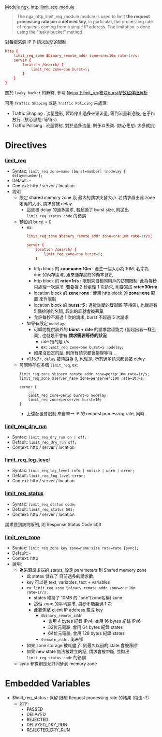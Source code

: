 [Module ngx_http_limit_req_module](http://nginx.org/en/docs/http/ngx_http_limit_req_module.html)

> The ngx_http_limit_req_module module is used to limit **the request processing rate per a defined key**, in particular, the processing rate of requests coming from a single IP address. The limitation is done using the “leaky bucket” method.

對每個來源 IP 作請求訪問的限制

```conf
http {
    limit_req_zone $binary_remote_addr zone=one:10m rate=1r/s;
    server {
        location /search/ {
            limit_req zone=one burst=5;
        }
    }
}
```

關於 `leaky bucket` 的解釋, 參考 [Nginx下limit_req模块burst参数超详细解析](https://blog.csdn.net/hellow__world/article/details/78658041)

可用 `Traffic Shaping` 或是 `Traffic Policing` 來處理:

- Traffic Shaping :  流量整形, 暫時停止過多來源流量, 等到流量疏通後, 在予以放行. (核心思想: 等待~)
- Traffic Policing : 流量管制, 對於過多流量, 則予以丟棄. (核心思想: 太多就扔)


# Directives

### [limit_req](http://nginx.org/en/docs/http/ngx_http_limit_req_module.html#limit_req)

- Syntax: `limit_req zone=name [burst=number] [nodelay | delay=number];`
- Default: -
- Context: http / server / location
- 說明
    - 設定 shared memory zone 及 最大的請求突發大小. 若請求超出此 zone 定義的大小, 請求會被 delay
        - 這些被 delay 的過多請求, 若超過了 burst size, 則拋出 `limit_req_status code` 的錯誤
    - 預設的 burst = 0
        - ex:
            ```conf
            limit_req_zone $binary_remote_addr zone=one:10m rate=1r/s;

            server {
                location /search/ {
                    limit_req zone=one burst=5;
                }
            ```
            - http block 的 **zone=one:10m** : 產生一個大小為 10M, 名字為 one 的內存區域, 用來儲存訪問的頻率資訊
            - http block 的 **rate=1r/s** : 限制來自相同用戶的訪問限制. 此為每秒只處理一次請求. 若要每 2 秒處理 1 次請求, 則要寫成 **rate=30r/m**
            - location block 的 **zone=one** : 使用 http block 的 **zone=one** 配置 來作限制
            - location block 的 **burst=5** : 過量訪問的緩衝區(等待區), 也就是有 5 個排隊的名額, 超出的話就會被丟棄
            - 允許每秒不超過 1 次的請求, burst 不超過 5 次請求
        - 如果有設定 `nodelay`:
            - 可瞬間提供額外的 **burst + rate** 的請求處理能力 (但超出者一樣丟棄), 也就是不會有 **請求需要等待的狀況**
                - rate 指的是 r/s
                - ex: `limit_req zone=one burst=5 nodelay;`
            - 如果沒設定的話, 則所有請求都會排隊等待....
        - v1.15.7+, `delay` 被預設為 0, 也就是, 所有過多請求都會被 delay
    - 可同時存在多個 `limit_req`, ex:
        ```
        limit_req_zone $binary_remote_addr zone=perip:10m rate=1r/s;
        limit_req_zone $server_name zone=perserver:10m rate=10r/s;

        server {
            ...
            limit_req zone=perip burst=5 nodelay;
            limit_req zone=perserver burst=10;
        }
        ```
        - 上述配置會限制 來自單一 IP 的 request processing rate, 同時


### [limit_req_dry_run](http://nginx.org/en/docs/http/ngx_http_limit_req_module.html#limit_req_dry_run)
- Syntax: `limit_req_dry_run on | off;`
- Default: `limit_req_dry_run off;`
- Context: http / server / location


### [limit_req_log_level](http://nginx.org/en/docs/http/ngx_http_limit_req_module.html#limit_req_log_level)

- Syntax: `limit_req_log_level info | notice | warn | error;`
- Default: `limit_req_log_level error;`
- Context: http / server / location


### [limit_req_status](http://nginx.org/en/docs/http/ngx_http_limit_req_module.html#limit_req_status)

- Syntax: `limit_req_status code;`
- Default: `limit_req_status 503;`
- Context: http / server / location

請求達到訪問限制, 則 Response Status Code 503


### [limit_req_zone](http://nginx.org/en/docs/http/ngx_http_limit_req_module.html#limit_req_zone)
- Syntax: `limit_req_zone key zone=name:size rate=rate [sync];`
- Default: -
- Context: http
- 說明:
    - 為來源請求端的 states, 設定 parameters 到 Shared memory zone
        - 此 states 儲存了 目前過多的請求數.
        - key 可以是 text, variables, text + variables
        - ex: `limit_req_zone $binary_remote_addr zone=one:10m rate=1r/s;`
            - states 維持了 10MB 的 "one"(zone名稱) zone
            - 這個 zone 的平均請求, 每秒不能超過 1 次
            - 此範例拿 client IP address 當成 key
                - `$binary_remote_addr`
                    - 會用 4 bytes 紀錄 IPv4, 並用 16 bytes 紀錄 IPv6
                    - 32位元電腦, 會用 64 bytes 紀錄 states
                    - 64位元電腦, 會用 128 bytes 紀錄 states
                - `$remote_addr` : 尚未知
        - 如果 zone storage 被耗盡了. 則最久以前的 state 會被移除
        - 如果 new state 無法被建立的話, 請求會被中斷, 並拋出 `limit_req_status code` 的錯誤
    - sync 參數則是允許同步到 memory zone


# Embedded Variables

- $limit_req_status : 保留 限制 Request processing rate 的結果 (殺虫~?)
    - 如下:
        - PASSED
        - DELAYED
        - REJECTED
        - DELAYED_DRY_RUN
        - REJECTED_DRY_RUN